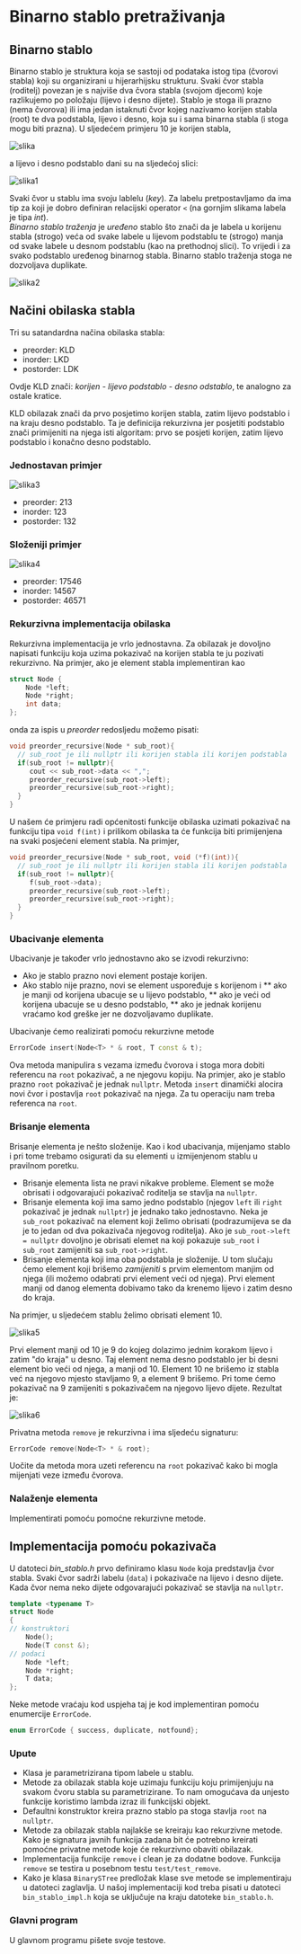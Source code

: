 # Binarno stablo pretraživanja  


## Binarno stablo


Binarno stablo je struktura koja se sastoji od podataka istog tipa (čvorovi stabla)
koji su organizirani u hijerarhijsku strukturu. Svaki čvor stabla (roditelj)  povezan je s 
najviše dva čvora stabla (svojom djecom)  koje razlikujemo po položaju (lijevo i desno dijete).
Stablo je stoga ili prazno (nema čvorova) ili ima jedan istaknuti čvor kojeg nazivamo korijen 
stabla (root) te dva podstabla, lijevo i desno, koja su i sama binarna stabla (i stoga mogu biti prazna). 
U sljedećem primjeru 10 je korijen stabla,

![slika](slika.png)


a lijevo i desno podstablo dani su na sljedećoj slici: 


![slika1](slika1.png)



Svaki čvor u stablu ima svoju lablelu (_key_). Za labelu pretpostavljamo da ima tip
za koji je dobro definiran relacijski operator `<` (na gornjim slikama labela je tipa _int_).  
*Binarno stablo traženja* je _uređeno_ stablo 
što znači da je labela u korijenu stabla (strogo) veća od svake labele u lijevom podstablu te (strogo) manja
od svake labele u desnom podstablu (kao na prethodnoj slici). To vrijedi i za svako podstablo 
uređenog binarnog stabla.  Binarno stablo traženja stoga ne dozvoljava duplikate. 


![slika2](slika2.png)

## Načini obilaska stabla

Tri su satandardna načina obilaska stabla:

* preorder:  KLD
* inorder:   LKD
* postorder: LDK

Ovdje KLD znači: _korijen - lijevo podstablo - desno odstablo_, te analogno za ostale kratice. 

KLD obilazak znači da prvo posjetimo korijen stabla, zatim lijevo podstablo i na kraju desno podstablo.
Ta je definicija rekurzivna jer posjetiti podstablo znači primijeniti na njega isti algoritam: prvo se posjeti
korijen, zatim lijevo podstablo i konačno desno podstablo.  

### Jednostavan primjer

![slika3](slika3.png)

- preorder:  213
- inorder:   123
- postorder: 132

### Složeniji primjer 

![slika4](slika4.png)

- preorder:  17546
- inorder:   14567
- postorder: 46571

### Rekurzivna implementacija obilaska

Rekurzivna implementacija je vrlo jednostavna. Za obilazak je dovoljno napisati 
funkciju koja uzima pokazivač na korijen stabla te ju pozivati rekurzivno. Na primjer,
ako je element stabla implementiran kao 

```c++
struct Node {
    Node *left;
    Node *right;
    int data;
};
```
onda za ispis u _preorder_ redosljedu možemo pisati:

```c++
void preorder_recursive(Node * sub_root){
  // sub_root je ili nullptr ili korijen stabla ili korijen podstabla
  if(sub_root != nullptr){
     cout << sub_root->data << ",";
     preorder_recursive(sub_root->left);
     preorder_recursive(sub_root->right);
  }
}
```

U našem će primjeru radi općenitosti funkcije obilaska uzimati pokazivač na funkciju 
tipa `void f(int)` i prilikom obilaska ta će funkcija biti primijenjena na svaki posjećeni
element stabla. Na primjer,

```c++
void preorder_recursive(Node * sub_root, void (*f)(int)){
  // sub_root je ili nullptr ili korijen stabla ili korijen podstabla
  if(sub_root != nullptr){
     f(sub_root->data);
     preorder_recursive(sub_root->left);
     preorder_recursive(sub_root->right);
  }
}
```



### Ubacivanje elementa

Ubacivanje je također vrlo jednostavno ako se izvodi rekurzivno:

- Ako je stablo prazno novi element postaje korijen.
- Ako stablo nije prazno,  novi se element uspoređuje s korijenom i 
** ako je manji od korijena ubacuje se u lijevo podstablo,
** ako je veći od korijena ubacuje se u desno podstablo,
** ako je jednak korijenu vraćamo kod greške jer ne dozvoljavamo duplikate.

Ubacivanje ćemo realizirati pomoću rekurzivne metode 
```c++
ErrorCode insert(Node<T> * & root, T const & t);
```

Ova metoda manipulira s vezama između čvorova i stoga mora dobiti referencu na `root` pokazivač, 
a ne njegovu kopiju. Na primjer, ako je stablo prazno `root` pokazivač je jednak `nullptr`. 
Metoda `insert` dinamički alocira novi čvor i postavlja `root` pokazivač na njega. Za tu operaciju
nam treba referenca na `root`.


### Brisanje elementa

Brisanje elementa je nešto složenije. Kao i kod ubacivanja, mijenjamo stablo i pri tome trebamo
osigurati da su elementi u izmijenjenom stablu u pravilnom poretku. 

- Brisanje elementa lista ne pravi nikakve probleme. Element se može obrisati i odgovarajući pokazivač roditelja 
  se stavlja na `nullptr`.
- Brisanje elementa koji ima samo jedno podstablo (njegov `left` ili `right` pokazivač je jednak `nullptr`) 
  je jednako tako jednostavno. Neka je `sub_root` pokazivač na element koji želimo obrisati (podrazumijeva se da je
  to jedan od dva pokazivača njegovog roditelja).   Ako je `sub_root->left = nullptr` dovoljno je obrisati elemet na koji pokazuje `sub_root` i
  `sub_root` zamijeniti sa `sub_root->right`. 
- Brisanje elementa koji ima oba podstabla je složenije. U tom slučaju ćemo element koji brišemo *zamijeniti* s 
  prvim elementom manjim od njega (ili možemo odabrati prvi element veći od njega). Prvi element manji od danog elementa dobivamo tako
  da krenemo lijevo i zatim desno do kraja.  


Na primjer, u sljedećem stablu želimo obrisati element 10. 


![slika5](slika5.png)

Prvi element manji od 10 je 9 do kojeg dolazimo jednim korakom lijevo i zatim "do kraja" u desno. Taj element nema desno podstablo
jer bi desni element bio veći od njega, a manji od 10. Element 10 ne brišemo iz stabla već na njegovo mjesto stavljamo 9, a element 9 
brišemo. Pri tome ćemo pokazivač na 9 zamijeniti s pokazivačem na njegovo lijevo dijete. Rezultat je:

![slika6](slika6.png)


Privatna metoda `remove` je rekurzivna i ima sljedeću signaturu:
```c++
ErrorCode remove(Node<T> * & root);
```
Uočite da metoda mora uzeti referencu na `root` pokazivač kako bi mogla mijenjati veze između čvorova.


### Nalaženje elementa 
 
Implementirati pomoću pomoćne rekurzivne metode. 

##  Implementacija pomoću pokazivača 


U datoteci _bin_stablo.h_ prvo definiramo klasu `Node` koja predstavlja čvor stabla. 
Svaki čvor sadrži labelu (`data`) i pokazivače na lijevo i desno dijete. Kada čvor 
nema neko dijete odgovarajući pokazivač se stavlja na `nullptr`. 

```c++
template <typename T>
struct Node
{
// konstruktori
    Node();
    Node(T const &);
// podaci
    Node *left;
    Node *right;
    T data;
};
```


Neke metode vraćaju kod uspjeha taj je kod implementiran 
pomoću enumercije `ErrorCode`. 
```c++
enum ErrorCode { success, duplicate, notfound};
```



### Upute

-   Klasa je parametrizirana tipom labele u stablu.
-   Metode za obilazak stabla koje uzimaju funkciju koju primijenjuju na svakom čvoru stabla su parametrizirane.
    To nam omogućava da unjesto funkcije koristimo lambda izraz ili funkcijski objekt. 
-   Defaultni konstruktor kreira prazno stablo pa stoga stavlja `root` na `nullptr`.  
-   Metode za obilazak stabla najlakše se kreiraju kao rekurzivne metode. Kako je signatura javnih funkcija 
    zadana bit će potrebno kreirati pomoćne privatne metode koje će rekurzivno obaviti obilazak.
-   Implementacija funkcije `remove` i clean je za dodatne bodove. Funkcija  `remove` se testira u posebnom 
     testu `test/test_remove`.
-  Kako je klasa `BinarySTree`  predložak klase sve metode se implementiraju u datoteci zaglavlja. 
   U našoj implementaciji kod treba pisati u datoteci `bin_stablo_impl.h` koja se uključuje na kraju datoteke 
   `bin_stablo.h`.

### Glavni program


U glavnom programu pišete svoje testove. 



